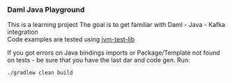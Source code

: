 ### Daml Java Playground

This is a learning project 
The goal is to get familiar with Daml - Java - Kafka integration  
Code examples are tested using [jvm-test-lib](https://github.com/digital-asset/lib-daml-jvm-test)

If you got errors on Java bindings imports or Package/Template not found on tests - be sure that you have the last dar and code gen. Run:
```
./gradlew clean build
```
